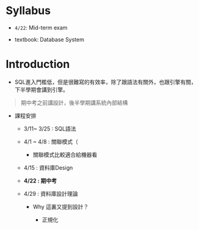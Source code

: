 # Syllabus

- `4/22`: Mid-term exam

- textbook: Database System

# Introduction

- SQL進入門檻低，但是很難寫的有效率，除了跟語法有關外，也跟引擎有關，下半學期會講到引擎。

> 期中考之前講設計，後半學期講系統內部結構

- 課程安排

    - 3/11~ 3/25 : SQL語法

    - 4/1 ~ 4/8 : 關聯模式（

        - 關聯模式比較適合給機器看


    - 4/15 : 資料庫Design

    - __4/22 : 期中考__

    - 4/29 : 資料庫設計理論

        - Why 這裏又提到設計？

            - 正規化
    